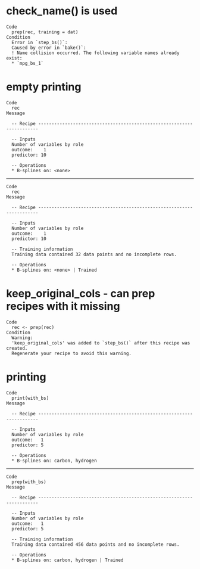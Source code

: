# check_name() is used

    Code
      prep(rec, training = dat)
    Condition
      Error in `step_bs()`:
      Caused by error in `bake()`:
      ! Name collision occurred. The following variable names already exist:
      * `mpg_bs_1`

# empty printing

    Code
      rec
    Message
      
      -- Recipe ----------------------------------------------------------------------
      
      -- Inputs 
      Number of variables by role
      outcome:    1
      predictor: 10
      
      -- Operations 
      * B-splines on: <none>

---

    Code
      rec
    Message
      
      -- Recipe ----------------------------------------------------------------------
      
      -- Inputs 
      Number of variables by role
      outcome:    1
      predictor: 10
      
      -- Training information 
      Training data contained 32 data points and no incomplete rows.
      
      -- Operations 
      * B-splines on: <none> | Trained

# keep_original_cols - can prep recipes with it missing

    Code
      rec <- prep(rec)
    Condition
      Warning:
      'keep_original_cols' was added to `step_bs()` after this recipe was created.
      Regenerate your recipe to avoid this warning.

# printing

    Code
      print(with_bs)
    Message
      
      -- Recipe ----------------------------------------------------------------------
      
      -- Inputs 
      Number of variables by role
      outcome:   1
      predictor: 5
      
      -- Operations 
      * B-splines on: carbon, hydrogen

---

    Code
      prep(with_bs)
    Message
      
      -- Recipe ----------------------------------------------------------------------
      
      -- Inputs 
      Number of variables by role
      outcome:   1
      predictor: 5
      
      -- Training information 
      Training data contained 456 data points and no incomplete rows.
      
      -- Operations 
      * B-splines on: carbon, hydrogen | Trained

